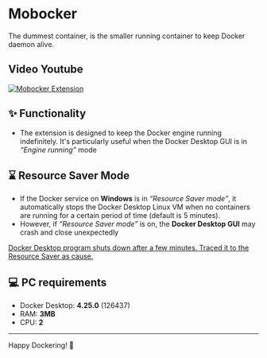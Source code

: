 # Mobocker

The dummest container, is the smaller running container to keep Docker daemon alive.

## Video Youtube

[![Mobocker Extension](https://img.youtube.com/vi/eNGH9mOQMmQ/mqdefault.jpg)](https://youtu.be/eNGH9mOQMmQ)

## ✨ **Functionality**

- The extension is designed to keep the Docker engine running indefinitely. It's particularly useful when the Docker Desktop GUI is in _“Engine running”_ mode

## ⌛ **Resource Saver Mode**

- If the Docker service on **Windows** is in _“Resource Saver mode”_, it automatically stops the Docker Desktop Linux VM when no containers are running for a certain period of time (default is 5 minutes).
- However, if _“Resource Saver mode”_ is on, the **Docker Desktop GUI** may crash and close unexpectedly

[Docker Desktop program shuts down after a few minutes. Traced it to the Resource Saver as cause. ](https://github.com/docker/for-win/issues/13789#issuecomment-1821822102)

## 💻 **PC requirements**

- Docker Desktop: **4.25.0** (126437)
- RAM: **3MB**
- CPU: **2**

---

Happy Dockering! 🐳
